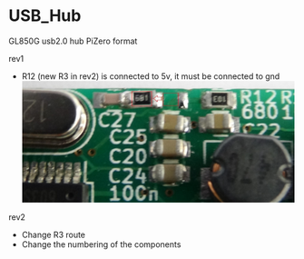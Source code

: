 # USB_Hub
GL850G usb2.0 hub PiZero format



rev1
- R12 (new R3 in rev2) is connected to 5v, it must be connected to gnd
![rev1 error](IMG/Rev1_error.JPG)

rev2
- Change R3 route
- Change the numbering of the components
